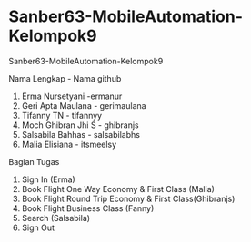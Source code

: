 # Sanber63-MobileAutomation-Kelompok9
Sanber63-MobileAutomation-Kelompok9

Nama Lengkap - Nama github

1. Erma Nursetyani -ermanur
2. Geri Apta Maulana - gerimaulana
3. Tifanny TN - tifannyy
4. Moch Ghibran Jhi S - ghibranjs
5. Salsabila Bahhas - salsabilabhs
6. Malia Elisiana - itsmeelsy

Bagian Tugas

1. Sign In (Erma)
2. Book Flight One Way Economy & First Class (Malia) 
3. Book Flight Round Trip Economy & First Class(Ghibranjs)
4. Book Flight Business Class (Fanny)
5. Search (Salsabila)
6. Sign Out
